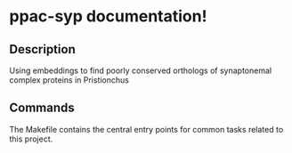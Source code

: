 # ppac-syp documentation!

## Description

Using embeddings to find poorly conserved orthologs of synaptonemal complex proteins in Pristionchus

## Commands

The Makefile contains the central entry points for common tasks related to this project.

